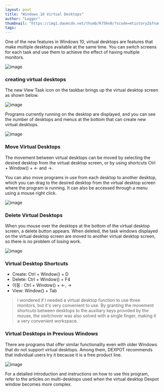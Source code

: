 ```yaml
---
layout: post
title: "Windows 10 Virtual Desktops"
author: "Logger"
thumbnail: "https://img1.daumcdn.net/thumb/R750x0/?scode=mtistory2&fname=https%3A%2F%2Ft1.daumcdn.net%2Fcfile%2Ftistory%2F225BDD3956A6B42F18"
tags: 
---
```



One of the new features in Windows 10, virtual desktops are features that make multiple desktops available at the same time. You can switch screens for each task and use them to achieve the effect of having multiple monitors.

![image](https://t1.daumcdn.net/cfile/tistory/225BDD3956A6B42F18)

### creating virtual desktops

The new View Task icon on the taskbar brings up the virtual desktop screen as shown below.

![image](https://t1.daumcdn.net/cfile/tistory/2125723456A6BFA007)

Programs currently running on the desktop are displayed, and you can see the number of desktops and menus at the bottom that can create new virtual desktops.

![image](https://t1.daumcdn.net/cfile/tistory/2604D23B56A6C3A303)

### Move Virtual Desktops

The movement between virtual desktops can be moved by selecting the desired desktop from the virtual desktop screen, or by using shortcuts Ctrl + Window() + ← and →.

You can also move programs in use from each desktop to another desktop, which you can drag to the desired desktop from the virtual desktop screen where the program is running. It can also be accessed through a menu using a mouse right click.

![image](https://t1.daumcdn.net/cfile/tistory/24666A3E56A6C78425)

### Delete Virtual Desktops

When you mouse over the desktops at the bottom of the virtual desktop screen, a delete button appears. When deleted, the task windows displayed on the virtual desktop screen are moved to another virtual desktop screen, so there is no problem of losing work.

![image](https://t1.daumcdn.net/cfile/tistory/240F733756A6CA6F1B)

### Virtual Desktop Shortcuts

- Create: Ctrl + Window() + D
- Delete: Ctrl + Window() + F4
- 이동 : Ctrl + Window() + ←, →
- View: Window() + Tab

> I wondered if I needed a virtual desktop function to use three monitors, but it's very convenient to use. By granting the movement shortcuts between desktops to the auxiliary keys provided by the mouse, the switchover was also solved with a single finger, making it a very convenient workspace.

### Virtual Desktops in Previous Windows

There are programs that offer similar functionality even with older Windows that do not support virtual desktops. Among them, DEXPOT recommends that individual users try it because it is a free product line.

![image](https://t1.daumcdn.net/cfile/tistory/2475FF3956A6AEA612)

For a detailed introduction and instructions on how to use this program, refer to the articles on multi-desktops used when the virtual desktop Dexpot window becomes more complex.